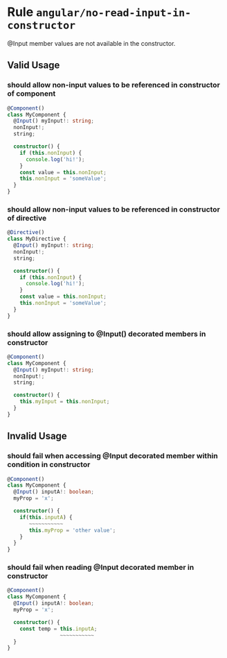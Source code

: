 # Rule `angular/no-read-input-in-constructor`

@Input member values are not available in the constructor.

## Valid Usage

### should allow non-input values to be referenced in constructor of component

```ts
@Component()
class MyComponent {
  @Input() myInput!: string;
  nonInput!;
  string;

  constructor() {
    if (this.nonInput) {
      console.log('hi!');
    }
    const value = this.nonInput;
    this.nonInput = 'someValue';
  }
}
```

### should allow non-input values to be referenced in constructor of directive

```ts
@Directive()
class MyDirective {
  @Input() myInput!: string;
  nonInput!;
  string;

  constructor() {
    if (this.nonInput) {
      console.log('hi!');
    }
    const value = this.nonInput;
    this.nonInput = 'someValue';
  }
}
```

### should allow assigning to @Input() decorated members in constructor

```ts
@Component()
class MyComponent {
  @Input() myInput!: string;
  nonInput!;
  string;

  constructor() {
    this.myInput = this.nonInput;
  }
}
```

## Invalid Usage

### should fail when accessing @Input decorated member within condition in constructor

```ts
@Component()
class MyComponent {
  @Input() inputA!: boolean;
  myProp = 'x';

  constructor() {
    if(this.inputA) {
       ~~~~~~~~~~~
       this.myProp = 'other value';
    }
  }
}
```

### should fail when reading @Input decorated member in constructor

```ts
@Component()
class MyComponent {
  @Input() inputA!: boolean;
  myProp = 'x';

  constructor() {
    const temp = this.inputA;
                 ~~~~~~~~~~~
  }
}
```
